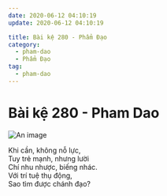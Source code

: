 ```yaml
---
date: 2020-06-12 04:10:19
update: 2020-06-12 04:10:19

title: Bài kệ 280 - Phẩm Đạo
category:
  - pham-dao
  - Phẩm Đạo
tag:
  - pham-dao
---
```


# Bài kệ 280 - Pham Dao

![An image](/img/pham-dao/pham-dao-280.jpg)

Khi cần, không nỗ lực,<br>Tuy trẻ mạnh, nhưng lười<br>Chí nhu nhược, biếng nhác.<br>Với trí tuệ thụ động,<br>Sao tìm được chánh đạo?<br>

